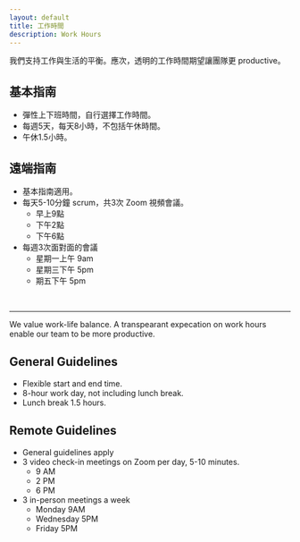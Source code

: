 ```yaml
---
layout: default
title: 工作時間
description: Work Hours
---
```


我們支持工作與生活的平衡。應次，透明的工作時間期望讓團隊更 productive。

## 基本指南
* 彈性上下班時間，自行選擇工作時間。
* 每週5天，每天8小時，不包括午休時間。
* 午休1.5小時。

## 遠端指南
* 基本指南適用。
* 每天5-10分鐘 scrum，共3次 Zoom 視頻會議。
	* 早上9點
	* 下午2點
	* 下午6點
* 每週3次面對面的會議
	* 星期一上午 9am
	* 星期三下午 5pm
	* 期五下午 5pm

<br>

---

We value work-life balance. A transpearant expecation on work hours enable our team to be more productive.

## General Guidelines
* Flexible start and end time.
* 8-hour work day, not including lunch break.
* Lunch break 1.5 hours.

## Remote Guidelines
* General guidelines apply
* 3 video check-in meetings on Zoom per day, 5-10 minutes.
	* 9 AM
	* 2 PM
	* 6 PM
* 3 in-person meetings a week
	* Monday 9AM
	* Wednesday 5PM
	* Friday 5PM